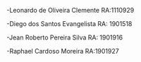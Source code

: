 -Leonardo de Oliveira Clemente RA:1110929

-Diego dos Santos Evangelista RA: 1901518

-Jean Roberto Pereira Silva RA: 1901916

-Raphael Cardoso Moreira RA:1901927
